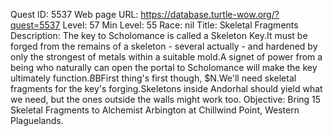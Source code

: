 Quest ID: 5537
Web page URL: https://database.turtle-wow.org/?quest=5537
Level: 57
Min Level: 55
Race: nil
Title: Skeletal Fragments
Description: The key to Scholomance is called a Skeleton Key.It must be forged from the remains of a skeleton - several actually - and hardened by only the strongest of metals within a suitable mold.A signet of power from a being who naturally can open the portal to Scholomance will make the key ultimately function.$B$BFirst thing's first though, $N.We'll need skeletal fragments for the key's forging.Skeletons inside Andorhal should yield what we need, but the ones outside the walls might work too.
Objective: Bring 15 Skeletal Fragments to Alchemist Arbington at Chillwind Point, Western Plaguelands.
